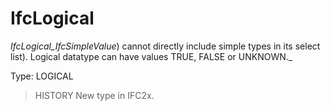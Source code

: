 # IfcLogical

_IfcLogical_IfcSimpleValue_) cannot directly include simple types in its select list). Logical datatype can have values TRUE, FALSE or UNKNOWN._

Type: LOGICAL

> HISTORY  New type in IFC2x.
